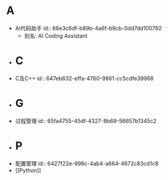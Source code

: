 # A
- AI代码助手
  id:: 66e3c6df-b89b-4a6f-b9cb-0dd7dd100792
	- 别名: AI Coding Assistant
- # C
- C及C++
  id:: 647eb632-effa-4760-9861-cc5cdfe39968
- # G
- 过程管理
  id:: 65fa4755-45df-4327-8b69-56657b1345c2
- # P
- 配置管理
  id:: 6427f22e-998c-4ab4-a664-4672c83cd1c8
- [[Python]]